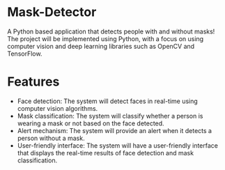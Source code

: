 # Mask-Detector
A Python based application that detects people with and without masks!
The project will be implemented using Python, with a focus on using computer vision and deep learning libraries such as OpenCV and TensorFlow.



# Features
* Face detection: The system will detect faces in real-time using computer vision algorithms.
* Mask classification: The system will classify whether a person is wearing a mask or not based on the face detected.
* Alert mechanism: The system will provide an alert when it detects a person without a mask.
* User-friendly interface: The system will have a user-friendly interface that displays the real-time results of face detection and mask classification.


